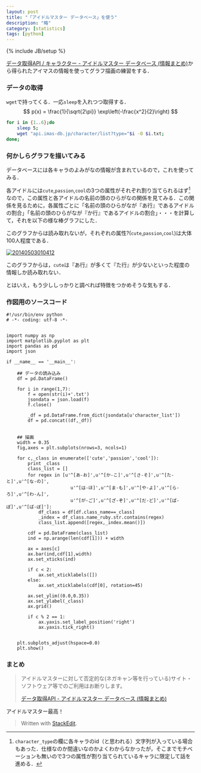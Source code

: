 ```yaml
---
layout: post
title: "「アイドルマスター データベース」を使う"
description: "略"
category: [statistics]
tags: [python]
---
```

{% include JB/setup %}

[データ取得API / キャラクター - アイドルマスター データベース (情報まとめ)](http://api.imas-db.jp/character.html)から得られたアイマスの情報を使ってグラフ描画の練習をする．

<!--more-->

### データの取得 ###
`wget`で持ってくる．一応`sleep`を入れつつ取得する．
$$
	p(x) = \frac{1}{\sqrt{2\pi}} \exp\left(-\frac{x^2}{2}\right)
$$

~~~bash
for i in {1..6};do
    sleep 5;
    wget "api.imas-db.jp/character/list?type="$i -O $i.txt;
done;
~~~	



### 何かしらグラフを描いてみる ###
データベースには各キャラのよみがなの情報が含まれているので，これを使ってみる．

各アイドルには`cute`,`passion`,`cool`の3つの属性がそれぞれ割り当てられるはず[^hazu]なので，この属性と各アイドルの名前の頭のひらがなの関係を見てみる．この関係を見るために，各属性ごとに「名前の頭のひらがなが『あ行』であるアイドルの割合」「名前の頭のひらがなが『か行』であるアイドルの割合」・・・を計算して，それを以下の様な棒グラフにした．

[^hazu]: `character_type`の欄に各キャラのid（と思われる）文字列が入っている場合もあった．仕様なのか間違いなのかよくわからなかったが，そこまでモチベーションも無いので3つの属性が割り当てられているキャラに限定して話を進める．

このグラフからは読み取れないが，それぞれの属性?(`cute`,`passion`,`cool`)は大体100人程度である．

<a href="http://f.hatena.ne.jp/tosh1ki/20140503010412"><img src="http://img.f.hatena.ne.jp/images/fotolife/t/tosh1ki/20140503/20140503010412.png" alt="20140503010412"></a>

このグラフからは，`cute`は『あ行』が多くて『た行』が少ないといった程度の情報しか読み取れない．

とはいえ，もう少ししっかりと調べれば特徴をつかめそうな気もする．

### 作図用のソースコード ###

	#!/usr/bin/env python
	# -*- coding: utf-8 -*-


	import numpy as np
	import matplotlib.pyplot as plt
	import pandas as pd
	import json

	if __name__ == '__main__':

	    ## データの読み込み
	    df = pd.DataFrame()

	    for i in range(1,7):
	        f = open(str(i)+'.txt')
	        jsondata = json.load(f)
	        f.close()

	        _df = pd.DataFrame.from_dict(jsondata[u'character_list'])
	        df = pd.concat((df,_df))


	    ## 描画
	    width = 0.35
	    fig,axes = plt.subplots(nrows=3, ncols=1)

	    for c,_class in enumerate(['cute','passion','cool']):
	        print _class
	        class_list = []
	        for regex in [u'^[あ-お]',u'^[か-こ]',u'^[さ-そ]',u'^[た-と]',u'^[な-の]',
	                        u'^[は-ほ]',u'^[ま-も]',u'^[や-よ]',u'^[ら-ろ]',u'^[わ-ん]',
	                        u'^[が-ご]',u'^[ざ-ぞ]',u'^[だ-ど]',u'^[ぱ-ぽ]',u'^[ば-ぼ]']:
	            df_class = df[df.class_name==_class]
	            _index = df_class.name_ruby.str.contains(regex)
	            class_list.append([regex,_index.mean()])

	        cdf = pd.DataFrame(class_list)
	        ind = np.arange(len(cdf[1])) + width

	        ax = axes[c]
	        ax.bar(ind,cdf[1],width)
	        ax.set_xticks(ind)

	        if c < 2:
	            ax.set_xticklabels([])
	        else:
	            ax.set_xticklabels(cdf[0], rotation=45)

	        ax.set_ylim((0.0,0.35))
	        ax.set_ylabel(_class)
	        ax.grid()

	        if c % 2 == 1:
	            ax.yaxis.set_label_position('right')
	            ax.yaxis.tick_right()


	    plt.subplots_adjust(hspace=0.0)
	    plt.show()
	    

### まとめ ###
> アイドルマスターに対して否定的な(ネガキャン等を行っている)サイト・ソフトウェア等でのご利用はお断りします。
>
>[データ取得API - アイドルマスター データベース (情報まとめ)](http://api.imas-db.jp/#terms)

アイドルマスター最高！

> Written with [StackEdit](https://stackedit.io/).
